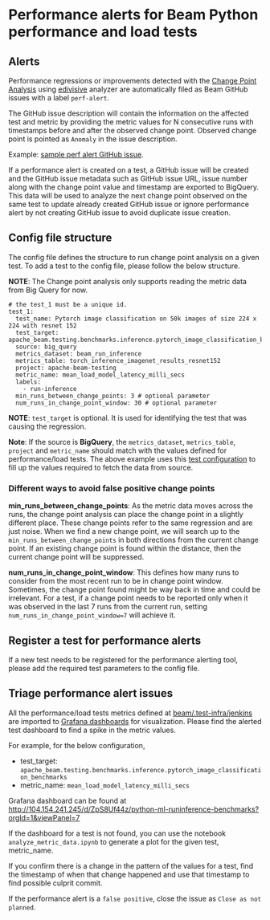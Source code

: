 <!--
    Licensed to the Apache Software Foundation (ASF) under one
    or more contributor license agreements.  See the NOTICE file
    distributed with this work for additional information
    regarding copyright ownership.  The ASF licenses this file
    to you under the Apache License, Version 2.0 (the
    "License"); you may not use this file except in compliance
    with the License.  You may obtain a copy of the License at

      http://www.apache.org/licenses/LICENSE-2.0

    Unless required by applicable law or agreed to in writing,
    software distributed under the License is distributed on an
    "AS IS" BASIS, WITHOUT WARRANTIES OR CONDITIONS OF ANY
    KIND, either express or implied.  See the License for the
    specific language governing permissions and limitations
    under the License.
-->

# Performance alerts for Beam Python performance and load tests

##  Alerts
Performance regressions or improvements detected with the [Change Point Analysis](https://en.wikipedia.org/wiki/Change_detection) using [edivisive](https://github.com/apache/beam/blob/0a91d139dea4276dc46176c4cdcdfce210fc50c4/.test-infra/jenkins/job_InferenceBenchmarkTests_Python.groovy#L30)
analyzer are automatically filed as Beam GitHub issues with a label `perf-alert`.

The GitHub issue description will contain the information on the affected test and metric by providing the metric values for N consecutive runs with timestamps
before and after the observed change point. Observed change point is pointed as `Anomaly` in the issue description.

Example: [sample perf alert GitHub issue](https://github.com/AnandInguva/beam/issues/83).

If a performance alert is created on a test, a GitHub issue will be created and the GitHub issue metadata such as GitHub issue
URL, issue number along with the change point value and timestamp are exported to BigQuery. This data will be used to analyze the next change point observed on the same test to
update already created GitHub issue or ignore performance alert by not creating GitHub issue to avoid duplicate issue creation.

##  Config file structure
The config file defines the structure to run change point analysis on a given test. To add a test to the config file,
please follow the below structure.

**NOTE**: The Change point analysis only supports reading the metric data from Big Query for now.

```
# the test_1 must be a unique id.
test_1:
  test_name: Pytorch image classification on 50k images of size 224 x 224 with resnet 152
  test_target: apache_beam.testing.benchmarks.inference.pytorch_image_classification_benchmarks
  source: big_query
  metrics_dataset: beam_run_inference
  metrics_table: torch_inference_imagenet_results_resnet152
  project: apache-beam-testing
  metric_name: mean_load_model_latency_milli_secs
  labels:
    - run-inference
  min_runs_between_change_points: 3 # optional parameter
  num_runs_in_change_point_window: 30 # optional parameter
```

**NOTE**: `test_target` is optional. It is used for identifying the test that was causing the regression.

**Note**: If the source is **BigQuery**, the `metrics_dataset`, `metrics_table`, `project` and `metric_name` should match with the values defined for performance/load tests.
The above example uses this [test configuration](https://github.com/apache/beam/blob/0a91d139dea4276dc46176c4cdcdfce210fc50c4/.test-infra/jenkins/job_InferenceBenchmarkTests_Python.groovy#L30)
to fill up the values required to fetch the data from source.

### Different ways to avoid false positive change points

**min_runs_between_change_points**: As the metric data moves across the runs, the change point analysis can place the
change point in a slightly different place. These change points refer to the same regression and are just noise.
When we find a new change point, we will search up to the `min_runs_between_change_points` in both directions from the
current change point. If an existing change point is found within the distance, then the current change point will be
suppressed.

**num_runs_in_change_point_window**: This defines how many runs to consider from the most recent run to be in change point window.
Sometimes, the change point found might be way back in time and could be irrelevant. For a test, if a change point needs to be
reported only when it was observed in the last 7 runs from the current run,
setting `num_runs_in_change_point_window=7` will achieve it.

##  Register a test for performance alerts

If a new test needs to be registered for the performance alerting tool, please add the required test parameters to the
config file.

## Triage performance alert issues

All the performance/load tests metrics defined at [beam/.test-infra/jenkins](https://github.com/apache/beam/tree/master/.test-infra/jenkins) are imported to [Grafana dashboards](http://104.154.241.245/d/1/getting-started?orgId=1) for visualization. Please
find the alerted test dashboard to find a spike in the metric values.

For example, for the below configuration,
* test_target: `apache_beam.testing.benchmarks.inference.pytorch_image_classification_benchmarks`
* metric_name: `mean_load_model_latency_milli_secs`

Grafana dashboard can be found at http://104.154.241.245/d/ZpS8Uf44z/python-ml-runinference-benchmarks?orgId=1&viewPanel=7

If the dashboard for a test is not found, you can use the
notebook `analyze_metric_data.ipynb` to generate a plot for the given test, metric_name.

If you confirm there is a change in the pattern of the values for a test, find the timestamp of when that change happened
and use that timestamp to find possible culprit commit.

If the performance alert is a `false positive`, close the issue as `Close as not planned`.
